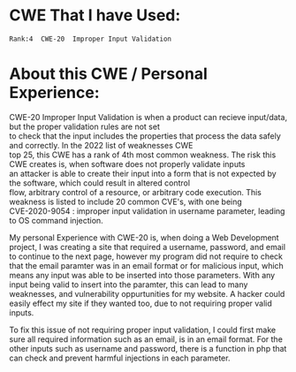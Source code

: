 # CWE That I have Used:

~~~
Rank:4	CWE-20	Improper Input Validation
~~~

# About this CWE / Personal Experience:     

CWE-20 Improper Input Validation is when a product can recieve input/data, but the proper validation rules are not set     
to check that the input includes the properties that process the data safely and correctly. In the 2022 list of weaknesses CWE    
top 25, this CWE has a rank of 4th most common weakness. The risk this CWE creates is, when software does not properly validate inputs   
an attacker is able to create their input into a form that is not expected by the software, which could result in altered control        
flow, arbitrary control of a resource, or arbitrary code execution. This weakness is listed to include 20 common CVE's, with one being    
CVE-2020-9054 : improper input validation in username parameter, leading to OS command injection.       

My personal Experience with CWE-20 is, when doing a Web Development project, I was creating a site that required a username, password, and email to continue to the next page, however my program did not require to check that the email paramter was in an email format or for malicious input, which means any input was able to be inserted into those parameters. With any input being valid to insert into the paramter, this can lead to many weaknesses, and vulnerability oppurtunities for my website. A hacker could easily effect my site if they wanted too, due to not requiring proper valid inputs.     

To fix this issue of not requiring proper input validation, I could first make sure all required information such as an email, is in an email format. For the other inputs such as username and password, there is a function in php that can check and prevent harmful injections in each parameter.



